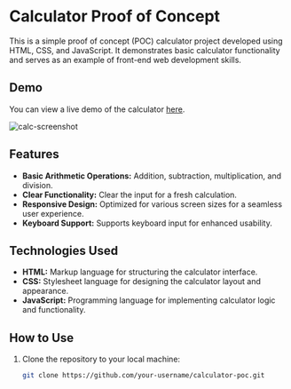 # Calculator Proof of Concept

This is a simple proof of concept (POC) calculator project developed using HTML, CSS, and JavaScript. It demonstrates basic calculator functionality and serves as an example of front-end web development skills.

## Demo

You can view a live demo of the calculator [here](https://polite-dragon-f29c69.netlify.app).


![calc-screenshot](https://github.com/Akshithpulishetti/calculator-poc/assets/167102177/952e720c-e813-404a-be46-cad8b90fdfdb)

## Features

- **Basic Arithmetic Operations:** Addition, subtraction, multiplication, and division.
- **Clear Functionality:** Clear the input for a fresh calculation.
- **Responsive Design:** Optimized for various screen sizes for a seamless user experience.
- **Keyboard Support:** Supports keyboard input for enhanced usability.

## Technologies Used

- **HTML:** Markup language for structuring the calculator interface.
- **CSS:** Stylesheet language for designing the calculator layout and appearance.
- **JavaScript:** Programming language for implementing calculator logic and functionality.

## How to Use

1. Clone the repository to your local machine:

   ```bash
   git clone https://github.com/your-username/calculator-poc.git


